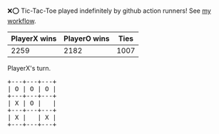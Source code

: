 :x::o: Tic-Tac-Toe played indefinitely by github action runners! See [my workflow](.github/workflows/play.yaml).

|PlayerX wins|PlayerO wins|Ties|
|-|-|-|
|2259|2182|1007|

PlayerX's turn.

<pre>
+---+---+---+
| O | O | O |
+---+---+---+
| X | O |   |
+---+---+---+
| X |   | X |
+---+---+---+
</pre>